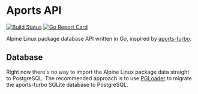 Aports API
==========

[![Build Status](https://travis-ci.org/myhro/aports-api.svg?branch=master)](https://travis-ci.org/myhro/aports-api)
[![Go Report Card](https://goreportcard.com/badge/github.com/myhro/aports-api)](https://goreportcard.com/report/github.com/myhro/aports-api)

Alpine Linux package database API written in Go, inspired by [aports-turbo][aports-turbo].

## Database

Right now there's no way to import the Alpine Linux package data straight to PostgreSQL. The recommended approach is to use [PGLoader][pgloader] to migrate the aports-turbo SQLite database to PostgreSQL.


[aports-turbo]: https://github.com/alpinelinux/aports-turbo
[pgloader]: https://github.com/dimitri/pgloader
